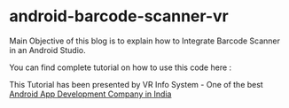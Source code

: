 # android-barcode-scanner-vr
Main Objective of this blog is to explain how to Integrate Barcode Scanner in an Android Studio.

You can find complete tutorial on how to use this code here : 

This Tutorial has been presented by VR Info System - One of the best <a href="http://www.vrinfosystem.com">Android App Development Company in India</a>
